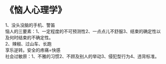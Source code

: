 
# 《恼人心理学》
1、没头没脑的手机、警笛  
恼人的三要素：1、一定程度的不可预测性2、一点点儿不舒服3、结束的确定性以及何时结束的不确定性。  
2、辣椒、过山车、长跑  
享乐逆转。安全的疼痛=快感  
社会过敏原：1、不雅的习惯2、不顾及别人的举动3、侵犯型行为4、违背标准。  

